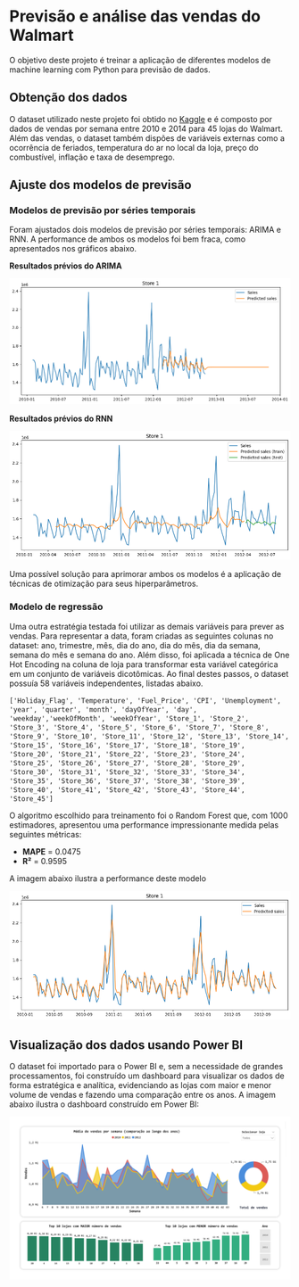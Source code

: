 # Previsão e análise das vendas do Walmart

O objetivo deste projeto é treinar a aplicação de diferentes modelos de machine learning com Python para previsão de dados.

## Obtenção dos dados

O dataset utilizado neste projeto foi obtido no [Kaggle](https://www.kaggle.com/datasets/mikhail1681/walmart-sales) e é composto por dados de vendas por semana entre 2010 e 2014 para 45 lojas do Walmart. Além das vendas, o dataset também dispões de variáveis externas como a ocorrência de feriados, temperatura do ar no local da loja, preço do combustível, inflação e taxa de desemprego.

## Ajuste dos modelos de previsão

### Modelos de previsão por séries temporais

Foram ajustados dois modelos de previsão por séries temporais: ARIMA e RNN. A performance de ambos os modelos foi bem fraca, como apresentados nos gráficos abaixo.

**Resultados prévios do ARIMA**

![](arima-graph.png)

**Resultados prévios do RNN**

![](rnn-graph.png)

Uma possível solução para aprimorar ambos os modelos é a aplicação de técnicas de otimização para seus hiperparâmetros.

### Modelo de regressão

Uma outra estratégia testada foi utilizar as demais variáveis para prever as vendas. Para representar a data, foram criadas as seguintes colunas no dataset: ano, trimestre, mês, dia do ano, dia do mês, dia da semana, semana do mês e semana do ano. Além disso, foi aplicada a técnica de One Hot Encoding na coluna de loja para transformar esta variável categórica em um conjunto de variáveis dicotômicas. Ao final destes passos, o dataset possuía 58 variáveis independentes, listadas abaixo.

```
['Holiday_Flag', 'Temperature', 'Fuel_Price', 'CPI', 'Unemployment', 'year', 'quarter', 'month', 'dayOfYear', 'day', 'weekday','weekOfMonth', 'weekOfYear', 'Store_1', 'Store_2', 'Store_3', 'Store_4', 'Store_5', 'Store_6', 'Store_7', 'Store_8', 'Store_9', 'Store_10', 'Store_11', 'Store_12', 'Store_13', 'Store_14', 'Store_15', 'Store_16', 'Store_17', 'Store_18', 'Store_19', 'Store_20', 'Store_21', 'Store_22', 'Store_23', 'Store_24', 'Store_25', 'Store_26', 'Store_27', 'Store_28', 'Store_29', 'Store_30', 'Store_31', 'Store_32', 'Store_33', 'Store_34', 'Store_35', 'Store_36', 'Store_37', 'Store_38', 'Store_39', 'Store_40', 'Store_41', 'Store_42', 'Store_43', 'Store_44', 'Store_45']
```

O algoritmo escolhido para treinamento foi o Random Forest que, com 1000 estimadores, apresentou uma performance impressionante medida pelas seguintes métricas:

- **MAPE** = 0.0475
- **R²** = 0.9595

A imagem abaixo ilustra a performance deste modelo

![](rf-graph.png)

## Visualização dos dados usando Power BI

O dataset foi importado para o Power BI e, sem a necessidade de grandes processamentos, foi construído um dashboard para visualizar os dados de forma estratégica e analítica, evidenciando as lojas com maior e menor volume de vendas e fazendo uma comparação entre os anos. A imagem abaixo ilustra o dashboard construído em Power BI:

![](dashboard_preview.png)
